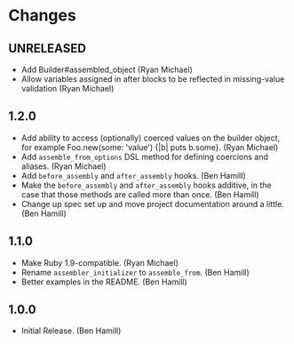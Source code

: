 # Changes
## UNRELEASED

* Add Builder#assembled_object (Ryan Michael)
* Allow variables assigned in after blocks to be reflected in missing-value
  validation (Ryan Michael)

## 1.2.0

* Add ability to access (optionally) coerced values on the builder object, for
  example Foo.new(some: 'value') {|b| puts b.some}. (Ryan Michael)
* Add `assemble_from_options` DSL method for defining coercions and aliases. (Ryan Michael)
* Add `before_assembly` and `after_assembly` hooks. (Ben Hamill)
* Make the `before_assembly` and `after_assembly` hooks additive, in the case
  that those methods are called more than once. (Ben Hamill)
* Change up spec set up and move project documentation around a little. (Ben
  Hamill)

## 1.1.0

* Make Ruby 1.9-compatible. (Ryan Michael)
* Rename `assembler_initializer` to `assemble_from`. (Ben Hamill)
* Better examples in the README. (Ben Hamill)

## 1.0.0

* Initial Release. (Ben Hamill)
